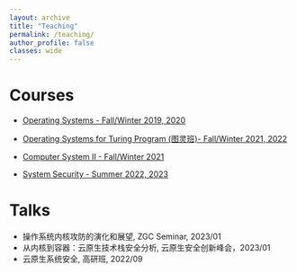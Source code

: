 ```yaml
---
layout: archive
title: "Teaching"
permalink: /teaching/
author_profile: false
classes: wide
---
```


Courses
=====
* [Operating Systems - Fall/Winter 2019, 2020]()

* [Operating Systems for Turing Program (图灵班)- Fall/Winter 2021, 2022]()

* [Computer System II - Fall/Winter 2021](https://courses.zju.edu.cn/)

* [System Security - Summer 2022, 2023](https://courses.zju.edu.cn/)



Talks
=====

* 操作系统内核攻防的演化和展望, ZGC Seminar, 2023/01
* 从内核到容器：云原生技术栈安全分析, 云原生安全创新峰会，2023/01
* 云原生系统安全, 高研班, 2022/09
